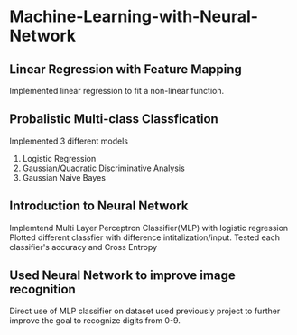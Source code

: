 # Machine-Learning-with-Neural-Network

## Linear Regression with Feature Mapping
Implemented linear regression to fit a non-linear function.

## Probalistic Multi-class Classfication
Implemented 3 different models 
  1. Logistic Regression
  2. Gaussian/Quadratic Discriminative Analysis
  3. Gaussian Naive Bayes

## Introduction to Neural Network 
Implemtend Multi Layer Perceptron Classifier(MLP) with logistic regression
Plotted different classfier with difference intitalization/input.
Tested each classifier's accuracy and Cross Entropy

## Used Neural Network to improve image recognition
Direct use of MLP classifier on dataset used previously project to further improve the goal to recognize digits from 0-9.



